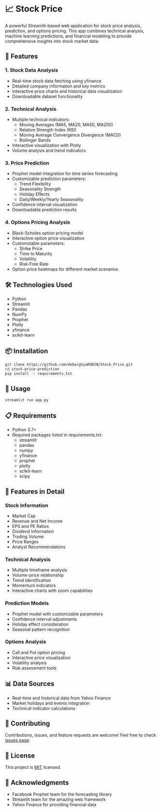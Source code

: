# 📈 Stock Price 

A powerful Streamlit-based web application for stock price analysis, prediction, and options pricing. This app combines technical analysis, machine learning predictions, and financial modeling to provide comprehensive insights into stock market data.

## 🚀 Features

### 1. Stock Data Analysis
- Real-time stock data fetching using yfinance
- Detailed company information and key metrics
- Interactive price charts and historical data visualization
- Downloadable dataset functionality

### 2. Technical Analysis
- Multiple technical indicators:
  - Moving Averages (MA5, MA20, MA50, MA200)
  - Relative Strength Index (RSI)
  - Moving Average Convergence Divergence (MACD)
  - Bollinger Bands
- Interactive visualization with Plotly
- Volume analysis and trend indicators

### 3. Price Prediction
- Prophet model integration for time series forecasting
- Customizable prediction parameters:
  - Trend Flexibility
  - Seasonality Strength
  - Holiday Effects
  - Daily/Weekly/Yearly Seasonality
- Confidence interval visualization
- Downloadable prediction results

### 4. Options Pricing Analysis
- Black-Scholes option pricing model
- Interactive option price visualization
- Customizable parameters:
  - Strike Price
  - Time to Maturity
  - Volatility
  - Risk-Free Rate
- Option price heatmaps for different market scenarios

## 🛠️ Technologies Used
- Python
- Streamlit
- Pandas
- NumPy
- Prophet
- Plotly
- yfinance
- scikit-learn

## 📦 Installation

```bash
git clone https://github.com/debarghyaRONIN/Stock_Price.git
cd stock-price-prediction
pip install -r requirements.txt
```

## 🚀 Usage

```bash
streamlit run app.py
```

## 📋 Requirements
- Python 3.7+
- Required packages listed in requirements.txt:
  - streamlit
  - pandas
  - numpy
  - yfinance
  - prophet
  - plotly
  - scikit-learn
  - scipy

## 🎯 Features in Detail

### Stock Information
- Market Cap
- Revenue and Net Income
- EPS and PE Ratios
- Dividend Information
- Trading Volume
- Price Ranges
- Analyst Recommendations

### Technical Analysis
- Multiple timeframe analysis
- Volume-price relationship
- Trend identification
- Momentum indicators
- Interactive charts with zoom capabilities

### Prediction Models
- Prophet model with customizable parameters
- Confidence interval adjustments
- Holiday effect consideration
- Seasonal pattern recognition

### Options Analysis
- Call and Put option pricing
- Interactive price visualization
- Volatility analysis
- Risk assessment tools

## 📊 Data Sources
- Real-time and historical data from Yahoo Finance
- Market holidays and events integration
- Technical indicator calculations

## 🤝 Contributing
Contributions, issues, and feature requests are welcome! Feel free to check [issues page](link-to-issues).

## 📝 License
This project is [MIT](link-to-license) licensed.

## 🙏 Acknowledgments
- Facebook Prophet team for the forecasting library
- Streamlit team for the amazing web framework
- Yahoo Finance for providing financial data

